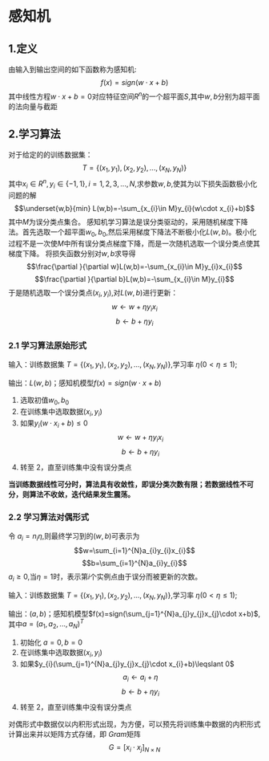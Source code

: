 # 感知机
## 1.定义
由输入到输出空间的如下函数称为感知机:
$$f(x)=sign(w\cdot x+b)$$
其中线性方程$w\cdot x+b=0$对应特征空间$R^n$的一个超平面$S$,其中$w,b$分别为超平面的法向量与截距
## 2.学习算法
对于给定的的训练数据集：
$$T=\{( x_{1},y_{1}),( x_{2},y_{2}),...,( x_{N},y_{N}) \}$$
其中$x_{i}\in R^n,y_{i}\in \left \{-1,1 \right \},i=1,2,3,...,N$,求参数$w,b$,使其为以下损失函数极小化问题的解
$$\underset{w,b}{min} L(w,b)=-\sum_{x_{i}\in M}y_{i}(w\cdot x_{i}+b)$$
其中$M$为误分类点集合。
感知机学习算法是误分类驱动的，采用随机梯度下降法。首先选取一个超平面$w_{0},b_{0}$,然后采用梯度下降法不断极小化$L(w,b)$。极小化过程不是一次使$M$中所有误分类点梯度下降，而是一次随机选取一个误分类点使其梯度下降。
将损失函数分别对$w,b$求导得
$$\frac{\partial }{\partial w}L(w,b)=-\sum_{x_{i}\in M}y_{i}x_{i}$$
$$\frac{\partial }{\partial b}L(w,b)=-\sum_{x_{i}\in M}y_{i}$$
于是随机选取一个误分类点$(x_{i},y_{i})$,对$L(w,b)$进行更新：
$$w\leftarrow w+\eta y_{i}x_{i}$$
$$b\leftarrow b+\eta y_{i}$$
### 2.1 学习算法原始形式
输入：训练数据集 $T=\left \{ \left ( x_{1},y_{1} \right ),\left ( x_{2},y_{2} \right ),...,\left ( x_{N},y_{N} \right )  \right \}$,学习率 $\eta(0< \eta \leqslant 1)$;

输出：$L(w,b)$；感知机模型$f(x)=sign(w\cdot x+b)$

1. 选取初值$w_{0},b_{0}$
2. 在训练集中选取数据$(x_{i},y_{i})$
3. 如果$y_{i}(w\cdot x_{i}+b)\leqslant 0$
   $$w\leftarrow w+\eta y_{i}x_{i}$$
    $$b\leftarrow b+\eta y_{i}$$
4. 转至 2，直至训练集中没有误分类点

**当训练数据线性可分时，算法具有收敛性，即误分类次数有限；若数据线性不可分，则算法不收敛，迭代结果发生震荡。**
### 2.2 学习算法对偶形式
令 $a_{i}=n_{i}\eta$,则最终学习到的$(w,b)$可表示为
$$w=\sum_{i=1}^{N}a_{i}y_{i}x_{i}$$
$$b=\sum_{i=1}^{N}a_{i}y_{i}$$
$a_{i}\geqslant 0$,当$\eta=1$时，表示第$i$个实例点由于误分而被更新的次数。

输入：训练数据集 $T=\left \{ \left ( x_{1},y_{1} \right ),\left ( x_{2},y_{2} \right ),...,\left ( x_{N},y_{N} \right )  \right \}$,学习率 $\eta(0< \eta \leqslant 1)$;

输出：$(a,b)$；感知机模型$f(x)=sign(\sum_{j=1}^{N}a_{j}y_{j}x_{j}\cdot x+b)$,其中$a=(a_{1},a_{2},...,a_{N})^T$

1. 初始化 $a=0,b=0$
2. 在训练集中选取数据$(x_{i},y_{i})$
3. 如果$y_{i}(\sum_{j=1}^{N}a_{j}y_{j}x_{j}\cdot x_{i}+b)\leqslant 0$
   $$a_{i}\leftarrow a_{i}+\eta$$
   $$b\leftarrow b+\eta y_{i}$$
4. 转至 2，直至训练集中没有误分类点

对偶形式中数据仅以内积形式出现，为方便，可以预先将训练集中数据的内积形式计算出来并以矩阵方式存储，即 $Gram$矩阵
$$G=[x_{i}\cdot x_{j}]_{N\times N}$$